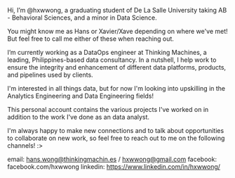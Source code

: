 Hi, I’m @hxwwong, a graduating student of De La Salle University taking AB - Behavioral Sciences, and a minor in Data Science. 

You might know me as Hans or Xavier/Xave depending on where we've met! But feel free to call me either of these when reaching out.

I’m currently working as a DataOps engineer at Thinking Machines, a leading, Philippines-based data consultancy. In a nutshell, I help work to ensure the integrity and enhancement of different data platforms, products, and pipelines used by clients. 

I'm interested in all things data, but for now I'm looking into upskilling in the Analytics Engineering and Data Engineering fields!

This personal account contains the various projects I've worked on in addition to the work I've done as an data analyst. 

I'm always happy to make new connections and to talk about opportunities to collaborate on new work, so feel free to reach out to me on the following channels! :> 

email: hans.wong@thinkingmachin.es / hxwwong@gmail.com 
facebook: facebook.com/hxwwong 
linkedin: https://www.linkedin.com/in/hxwwong/



